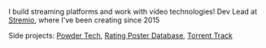 I build streaming platforms and work with video technologies! Dev Lead at <a href="https://stremio.com/" target="_blank">Stremio</a>, where I've been creating since 2015

Side projects: <a href="https://powder.media/" target="_blank">Powder Tech</a>, <a href="https://ratingposterdb.com" target="_blank">Rating Poster Database</a>, <a href="https://torrent-track.app/" target="_blank">Torrent Track</a>

<!--
**jaruba/jaruba** is a ✨ _special_ ✨ repository because its `README.md` (this file) appears on your GitHub profile.

Here are some ideas to get you started:

- 🔭 I’m currently working on ...
- 🌱 I’m currently learning ...
- 👯 I’m looking to collaborate on ...
- 🤔 I’m looking for help with ...
- 💬 Ask me about ...
- 📫 How to reach me: ...
- 😄 Pronouns: ...
- ⚡ Fun fact: ...
-->
